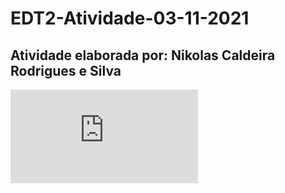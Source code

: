 # EDT2-Atividade-03-11-2021
## Atividade elaborada por: <b>Nikolas Caldeira Rodrigues e Silva
  ![Imagem PFD](https://github.com/NikolasCaldeira/EDT2-Atividade-03-11-2021/blob/main/projFila1_Atendimento.pdf)
